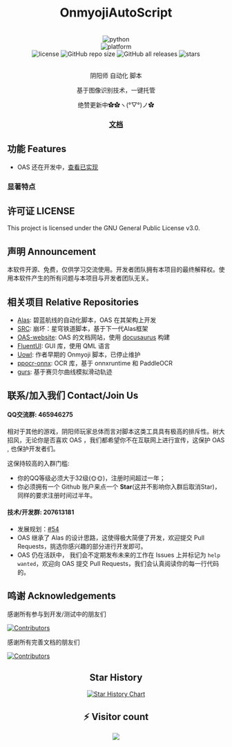 <div align="center">

<br><br>

# OnmyojiAutoScript

<br>

<div>
    <img alt="python" src="https://img.shields.io/badge/python-3.10-%233776AB?logo=python">
</div>
<div>
    <img alt="platform" src="https://img.shields.io/badge/platform-Windows-blueviolet">
</div>
<div>
    <img alt="license" src="https://img.shields.io/github/license/runhey/OnmyojiAutoScript">
    <img alt="GitHub repo size" src="https://img.shields.io/github/repo-size/runhey/OnmyojiAutoScript">
    <img alt="GitHub all releases" src="https://img.shields.io/github/downloads/runhey/OnmyojiAutoScript/total">
    <img alt="stars" src="https://img.shields.io/github/stars/runhey/OnmyojiAutoScript?style=social">
</div>
<br>

阴阳师 自动化 脚本 

基于图像识别技术，一键托管

绝赞更新中✿✿ヽ(°▽°)ノ✿<br>

### [文档](https://runhey.github.io/OnmyojiAutoScript-website/)

</div>


## 功能 Features

- OAS 还在开发中，[查看已实现](https://github.com/runhey/OnmyojiAutoScript/issues/54)

### 显著特点 

## 许可证 LICENSE

This project is licensed under the GNU General Public License v3.0.

## 声明 Announcement
本软件开源、免费，仅供学习交流使用。开发者团队拥有本项目的最终解释权。使用本软件产生的所有问题与本项目与开发者团队无关。

## 相关项目 Relative Repositories
- [Alas](https://github.com/LmeSzinc/AzurLaneAutoScript): 碧蓝航线的自动化脚本，OAS 在其架构上开发
- [SRC](https://github.com/LmeSzinc/StarRailCopilot): 崩坏：星穹铁道脚本，基于下一代Alas框架
- [OAS-website](https://github.com/runhey/OnmyojiAutoScript-website): OAS 的文档网站，使用 [docusaurus](https://docusaurus.io/) 构建
- [FluentUI](https://github.com/zhuzichu520/FluentUI): GUI 库，使用 QML 语言
- [Uowl](https://github.com/runhey/Uowl): 作者早期的 Onmyoji 脚本，已停止维护
- [ppocr-onnx](https://github.com/triwinds/ppocr-onnx): OCR 库，基于 onnxruntime 和 PaddleOCR
- [gurs](https://github.com/2833844911/gurs): 基于赛贝尔曲线模拟滑动轨迹

## 联系/加入我们 Contact/Join Us

#### QQ交流群: 465946275

相对于其他的游戏，阴阳师玩家总体而言对脚本这类工具具有极高的排斥性。树大招风，无论你是否喜欢 OAS ，我们都希望你不在互联网上进行宣传，这保护 OAS , 也保护开发者们。

这保持较高的入群门槛:  
- 你的QQ等级必须大于32级(🌞🌞)，注册时间超过一年；
- 你必须拥有一个 Github 账户来点一个 **Star**(这并不影响你入群后取消Star)，同样的要求注册时间过半年。

#### 技术/开发群: 207613181

- 发展规划：[#54](https://github.com/runhey/OnmyojiAutoScript/issues/54)
- OAS 继承了 Alas 的设计思路，这使得极大简便了开发，欢迎提交 Pull Requests，挑选你感兴趣的部分进行开发即可。
- OAS 仍在活跃中， 我们会不定期发布未来的工作在 Issues 上并标记为 `help wanted`，欢迎向 OAS 提交 Pull Requests，我们会认真阅读你的每一行代码的。

## 鸣谢 Acknowledgements

感谢所有参与到开发/测试中的朋友们

[![Contributors](https://contributors-img.web.app/image?repo=runhey/OnmyojiAutoScript)](https://github.com/runhey/OnmyojiAutoScript/graphs/contributors)

感谢所有完善文档的朋友们

[![Contributors](https://contributors-img.web.app/image?repo=runhey/OnmyojiAutoScript-website)](https://github.com/runhey/OnmyojiAutoScript-website/graphs/contributors)

<div align="center">

## Star History

[![Star History Chart](https://api.star-history.com/svg?repos=runhey/OnmyojiAutoScript&type=Date)](https://star-history.com/#runhey/OnmyojiAutoScript&Date)


## ⚡ Visitor count

![](https://profile-counter.glitch.me/runhey-OnmyojiAutoScript/count.svg)

</div>